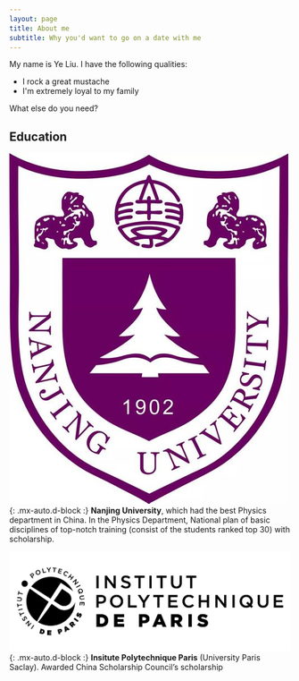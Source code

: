```yaml
---
layout: page
title: About me
subtitle: Why you'd want to go on a date with me
---
```


My name is Ye Liu. I have the following qualities:

- I rock a great mustache
- I'm extremely loyal to my family

What else do you need?

## Education

![Crepe](assets/img/nju.jpg){: .mx-auto.d-block :}
**Nanjing University**, which had the best Physics department in China. In the Physics Department, National plan of basic disciplines of top-notch training (consist of the students ranked top 30) with scholarship.

![Crepe](assets/img/ip-paris.jpg){: .mx-auto.d-block :}
**Insitute Polytechnique Paris** (University Paris Saclay). Awarded China Scholarship Council’s scholarship
